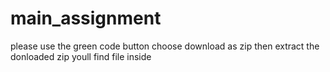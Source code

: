 # main_assignment


please use the green code button
choose download as zip
then extract the donloaded zip
youll find file inside

